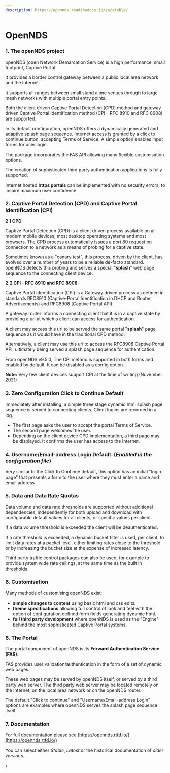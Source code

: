 ```yaml
---
description: https://opennds.readthedocs.io/en/stable/
---
```


# OpenNDS

### 1. The openNDS project

openNDS (open Network Demarcation Service) is a high performance, small footprint, Captive Portal.

It provides a border control gateway between a public local area network and the Internet.

It supports all ranges between small stand alone venues through to large mesh networks with multiple portal entry points.

Both the client driven Captive Portal Detection (CPD) method and gateway driven Captive Portal Identification method (CPI - RFC 8910 and RFC 8908) are supported.

In its default configuration, openNDS offers a dynamically generated and adaptive splash page sequence. Internet access is granted by a click to continue button, accepting Terms of Service. A simple option enables input forms for user login.

The package incorporates the FAS API allowing many flexible customisation options.

The creation of sophisticated third party authentication applications is fully supported.

Internet hosted **https portals** can be implemented with no security errors, to inspire maximum user confidence.

### 2. Captive Portal Detection (CPD) and Captive Portal Identification (CPI)

**2.1 CPD**

Captive Portal Detection (CPD) is a client driven process available on all modern mobile devices, most desktop operating systems and most browsers. The CPD process automatically issues a port 80 request on connection to a network as a means of probing for a captive state.

Sometimes known as a "canary test", this process, driven by the client, has evolved over a number of years to be a reliable de-facto standard. openNDS detects this probing and serves a special "**splash**" web page sequence to the connecting client device.

**2.2 CPI - RFC 8910 and RFC 8908**

Captive Portal Identification (CPI) is a Gateway driven process as defined in standards RFC8910 (Captive-Portal Identification in DHCP and Router Advertisements) and RFC8908 (Captive Portal API).

A gateway router informs a connecting client that it is in a captive state by providing a url at which a client can access for authentication.

A client may access this url to be served the same portal "**splash**" page sequence as it would have in the traditional CPD method.

Alternatively, a client may use this url to access the RFC8908 Captive Portal API, ultimately being served a splash page sequence for authentication.

From openNDS v9.5.0, The CPI method is supported in both forms and enabled by default. It can be disabled as a config option.

**Note:** Very few client devices support CPI at the time of writing (November 2021)

### 3. Zero Configuration Click to Continue Default

Immediately after installing, a simple three stage dynamic html splash page sequence is served to connecting clients. Client logins are recorded in a log.

* The first page asks the user to accept the portal Terms of Service.
* The second page welcomes the user.
* Depending on the client device CPD implementation, a third page may be displayed. It confirms the user has access to the Internet.

### 4. Username/Email-address Login Default. (_Enabled in the configuration file_)

Very similar to the Click to Continue default, this option has an initial "login page" that presents a form to the user where they must enter a name and email address.

### 5. Data and Data Rate Quotas

Data volume and data rate thresholds are supported without additional dependencies, independently for both upload and download with configurable default values for all clients, or specific values per client.

If a data volume threshold is exceeded the client will be deauthenticated.

If a rate threshold is exceeded, a dynamic bucket filter is used, per client, to limit data rates at a packet level, either limiting rates close to the threshold or by increasing the bucket size at the expense of increased latency.

Third party traffic control packages can also be used, for example to provide system wide rate ceilings, at the same time as the built in thresholds.

### 6. Customisation

Many methods of customising openNDS exist:

* **simple changes to content** using basic html and css edits.
* **theme specifications** allowing full control of look and feel with the option of configuration defined form fields generating dynamic html.
* **full third party development** where openNDS is used as the "Engine" behind the most sophisticated Captive Portal systems.

### 6. The Portal

The portal component of openNDS is its **Forward Authentication Service (FAS)**.

FAS provides user validation/authentication in the form of a set of dynamic web pages.

These web pages may be served by openNDS itself, or served by a third party web server. The third party web server may be located remotely on the Internet, on the local area network or on the openNDS router.

The default "Click to continue" and "Username/Email-address Login" options are examples where openNDS serves the splash page sequence itself.

### 7. Documentation

For full documentation please see [https://opennds.rtfd.io/](https://opennds.rtfd.io/)

You can select either _Stable_, _Latest_ or the historical documentation of _older versions_.

\

